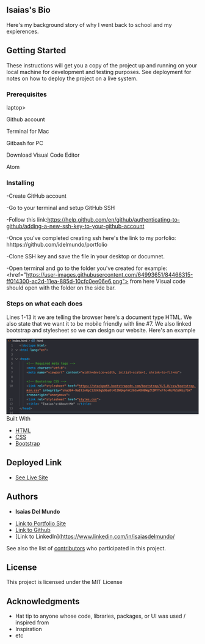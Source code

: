 ## Isaias's Bio 

<p>Here's my background story of why I went back to school and my expierences.</p>

## Getting Started

These instructions will get you a copy of the project up and running on your local machine for development and testing purposes. See deployment for notes on how to deploy the project on a live system.

### Prerequisites

<p>laptop></p>
<p>Github account</p>
<p>Terminal for Mac</p>
<p>Gitbash for PC</p>
<p>Download Visual Code Editor</p>
<p>Atom</p>

### Installing
-Create GitHub account

-Go to your terminal and setup GitHub SSH

-Follow this link:https://help.github.com/en/github/authenticating-to-github/adding-a-new-ssh-key-to-your-github-account

-Once you've completed creating ssh here's the link to my porfolio: hhttps://github.com/idelmundo/portfolio

-Clone SSH key and save the file in your desktop or documnet.

-Open terminal and go to the folder you've created for example: <href="https://user-images.githubusercontent.com/64993651/84466315-ff014300-ac2d-11ea-885d-10cfc0ee06e6.png"> from here Visual code should open with the folder on the side bar.

### Steps on what each does
<p>Lines 1-13 it we are telling the browser here's a document type HTML. We also state that we want it to be mobile friendly with line #7. We also linked bootstrap and stylesheet so we can design our website. Here's an example </p> <img src="Screenshot1.png" alt="Screenshot1> 

<br>
<p> Next lines 15-29 will be body following navbar. In here you can explore other tabs like About, Portfolio and Contact. In this code I've use the bootstrap nav bar to make things easier and just use a little but of css stylesheet to shift left and right of the page and locked it in place too. The navbars are all the same from each pages. Here's an example: </p>  <img src="screenshot2.png" alt="screenshot2>

<br>
<p> In following lines about me pg which we used bootstrap container to make a box,row and col to make it mobile friendly so when its can adop it. I was able to use float and the words to wrap on my image using stylesheet.css this will be in my stylesheet.css under index about me. </p> <img src="screenshot3.png" alt="screenshot3>

<br>
<p> Once you select Portfolio it will show you my hobbies and imgages heres where it gets tricky due to containers,row, col small-6 medium-6 and large6. They're 5 images total and the layout is 2,2 and 1 I've decided to pick 6 because it has to equal to 12 on each row. They were also suppose to change whena mobile devics or small monitor.<p> <img src="screenshot4.png" alt="screenshot4> 

<br>
<p> On the page Contact the layout I use is also from bootstrap called card/form-group in here youll see name, email and messages. This one was fairly simple since bootstrap had a layout and just had to modify a few things such as names,emails and messages. Also added a submit me button.</p> <img src="screenshot5.png" alt="screenshot5>  

<br>
<p> At the end of every pages you'll see a footer which is pretty basic called out footer and col-md.</p> <img src="screenshot6.png" alt="screenshot6>  

## Built With

* [HTML](https://developer.mozilla.org/en-US/docs/Web/HTML)
* [CSS](https://developer.mozilla.org/en-US/docs/Web/CSS)
* [Bootstrap](https://getbootstrap.com/)

## Deployed Link

* [See Live Site](#https://idelmundo.github.io/portfolio/index.html)


## Authors

* **Isaias Del Mundo** 

- [Link to Portfolio Site](https://idelmundo.github.io/portfolio/index.html)
- [Link to Github](https://github.com/idelmundo)
- [Link to LinkedIn](https://www.linkedin.com/in/isaiasdelmundo/

See also the list of [contributors](https://github.com/your/project/contributors) who participated in this project.

## License

This project is licensed under the MIT License 

## Acknowledgments

* Hat tip to anyone whose code, libraries, packages, or UI was used  / inspired from
* Inspiration
* etc
